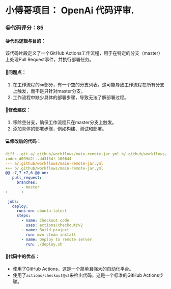 # 小傅哥项目： OpenAi 代码评审.
### 😀代码评分：85
#### 😀代码逻辑与目的：
该代码片段定义了一个GitHub Actions工作流程，用于在特定的分支（master）上处理Pull Request事件，并执行部署任务。

#### 🤔问题点：
1. 在工作流程的`on`部分，有一个空的分支列表，这可能导致工作流程在所有分支上触发，而不是只针对master分支。
2. 工作流程中缺少具体的部署步骤，导致无法了解部署过程。

#### 🎯修改建议：
1. 移除空分支，确保工作流程只在master分支上触发。
2. 添加具体的部署步骤，例如构建、测试和部署。

#### 💻修改后的代码：
```yaml
diff --git a/.github/workflows/main-remote-jar.yml b/.github/workflows/main-remote-jar.yml
index d099d2f..dd315df 100644
--- a/.github/workflows/main-remote-jar.yml
+++ b/.github/workflows/main-remote-jar.yml
@@ -7,7 +7,6 @@ on:
   pull_request:
     branches:
       - master
-      - 
 
 jobs:
   deploy:
     runs-on: ubuntu-latest
     steps:
       - name: Checkout code
         uses: actions/checkout@v2
       - name: Build project
         run: mvn clean install
       - name: Deploy to remote server
         run: ./deploy.sh
```

#### 🌟代码中的优点：
- 使用了GitHub Actions，这是一个简单且强大的自动化平台。
- 使用了`actions/checkout@v2`来检出代码，这是一个标准的GitHub Actions步骤。